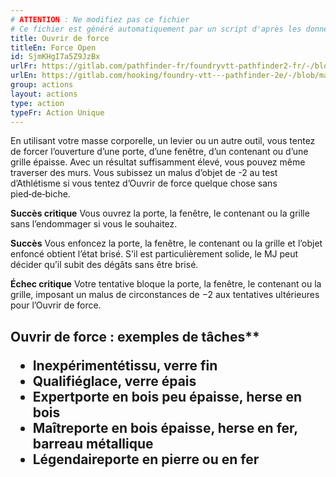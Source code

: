 ```yaml
---
# ATTENTION : Ne modifiez pas ce fichier
# Ce fichier est généré automatiquement par un script d'après les données du module Foundry VTT officiel et de sa traduction
title: Ouvrir de force
titleEn: Force Open
id: SjmKHgI7a5Z9JzBx
urlFr: https://gitlab.com/pathfinder-fr/foundryvtt-pathfinder2-fr/-/blob/master/data/actions/SjmKHgI7a5Z9JzBx.htm
urlEn: https://gitlab.com/hooking/foundry-vtt---pathfinder-2e/-/blob/master/packs/data/actions.db/force-open.json
group: actions
layout: actions
type: action
typeFr: Action Unique
---
```

En utilisant votre masse corporelle, un levier ou un autre outil, vous tentez de forcer l’ouverture d’une porte, d’une fenêtre, d’un contenant ou d’une grille épaisse. Avec un résultat suffisamment élevé, vous pouvez même traverser des murs. Vous subissez un malus d’objet de -2 au test <span data-pf2-action="forceOpen" data-pf2-glyph="A">d’Athlétisme si vous tentez d’Ouvrir de force quelque chose sans pied‑de‑biche.

**Succès critique** Vous ouvrez la porte, la fenêtre, le contenant ou la grille sans l’endommager si vous le souhaitez.

**Succès** Vous enfoncez la porte, la fenêtre, le contenant ou la grille et l’objet enfoncé obtient l’état brisé. S’il est particulièrement solide, le MJ peut décider qu’il subit des dégâts sans être brisé.

**Échec critique** Votre tentative bloque la porte, la fenêtre, le contenant ou la grille, imposant un malus de circonstances de −2 aux tentatives ultérieures pour l’Ouvrir de force.

<h2>Ouvrir de force : exemples de tâches**



- **Inexpérimenté**tissu, verre fin
- **Qualifié**glace, verre épais
- **Expert**porte en bois peu épaisse, herse en bois
- **Maître**porte en bois épaisse, herse en fer, barreau métallique
- **Légendaire**porte en pierre ou en fer

